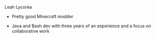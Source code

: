 Leah Lycorea

- Pretty good Minecraft modder

- Java and Bash dev with three years of an experience and a focus on collaborative work
